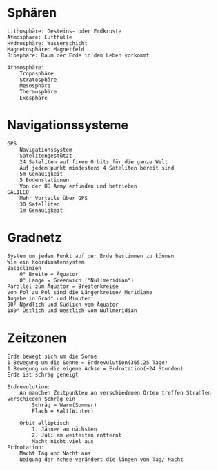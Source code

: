 # Sphären
	Lithosphäre: Gesteins- oder Erdkruste
	Atmosphäre: Lufthülle
	Hydrosphäre: Wasserschicht
	Magnetosphäre: Magnetfeld
	Biosphäre: Raum der Erde in dem Leben vorkommt

	Athmosphäre: 
		Troposphäre
		Stratosphäre
		Mesosphäre
		Thermosphäre
		Exosphäre

# Navigationssysteme
	GPS
		Navigationssystem
		Satelitengestützt
		24 Sateliten auf fixen Orbits für die ganze Welt
		Auf jedem punkt mindestens 4 Sateliten bereit sind
		5m Genauigkeit
		5 Bodenstationen
		Von der US Army erfunden und betrieben
	GALILEO
		Mehr Vorteile über GPS
		30 Satelliten
		1m Genauigkeit

# Gradnetz
	System um jeden Punkt auf der Erde bestimmen zu können
	Wie ein Koordinatensystem
	Basislinien
		0° Breite = Äquator
		0° Länge = Greenwich ("Nullmeridian")
	Parallel zum Äquator = Breitenkreise
	Von Pol zu Pol sind die Längenkreise/ Meridiane
	Angabe in Grad° und Minuten'
	90° Nördlich und Südlich vom Äquator
	180° Östlich und Westlich vom Nullmeridian

# Zeitzonen
	Erde bewegt sich um die Sonne
	1 Bewegung um die Sonne = Erdrevulution(365,25 Tage)
	1 Bewegung um die eigene Achse = Erdrotation(~24 Stunden)
	Erde ist schräg geneigt

	Erdrevulution:
		An manchen Zeitpunkten an verschiedenen Orten treffen Strahlen verschieden Schräg ein
			Schräg = Warm(Sommer)
			Flach = Kalt(Winter)

		Orbit elliptisch
			1. Jänner am nächsten
			2. Juli am weitesten entfernt
			Macht nicht viel aus
	Erdrotation:
		Macht Tag und Nacht aus
		Neigung der Achse verändert die längen von Tag/ Nacht
			